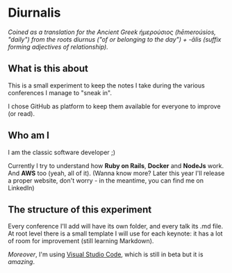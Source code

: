 # Diurnalis

_Coined as a translation for the Ancient Greek ἡμερούσιος ‎(hēmeroúsios, "daily") from the roots diurnus ‎("of or belonging to the day") +‎ -ālis (suffix forming adjectives of relationship)._

## What is this about

This is a small experiment to keep the notes I take during the various conferences I manage to "sneak in".

I chose GitHub as platform to keep them available for everyone to improve (or read).

## Who am I

I am the classic software developer ;)

Currently I try to understand how **Ruby on Rails**, **Docker** and **NodeJs** work. And **AWS** too (yeah, all of it). (Wanna know more? Later this year I'll release a proper website, don't worry - in the meantime, you can find me on LinkedIn)

## The structure of this experiment

Every conference I'll add will have its own folder, and every talk its .md file. At root level there is a small template I will use for each keynote: it has a lot of room for improvement (still learning Markdown).

_Moreover_, I'm using [Visual Studio Code](https://code.visualstudio.com/), which is still in beta but it is _amazing_.
